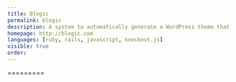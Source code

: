 ```yaml
---
title: Blogic
permalink: blogic
description: A system to automatically generate a WordPress theme that matches the look and feel of a desired website. 
homepage: http://blogic.com
languages: [ruby, rails, javascript, knockout.js]
visible: true
order:
---
```


=========